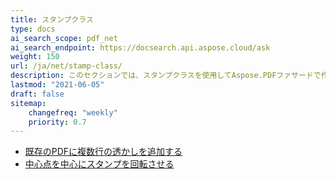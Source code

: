 ```yaml
---
title: スタンプクラス
type: docs
ai_search_scope: pdf_net
ai_search_endpoint: https://docsearch.api.aspose.cloud/ask
weight: 150
url: /ja/net/stamp-class/
description: このセクションでは、スタンプクラスを使用してAspose.PDFファサードで作業する方法を説明します。
lastmod: "2021-06-05"
draft: false
sitemap:
    changefreq: "weekly"
    priority: 0.7
---
```

- [既存のPDFに複数行の透かしを追加する](/pdf/ja/net/adding-multi-line-watermark-to-existing-pdf/)
- [中心点を中心にスタンプを回転させる](/pdf/ja/net/rotating-stamp-about-the-center-point/)